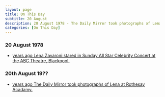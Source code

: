 ```yaml
---
layout: page
title: On This Day
subtitle: 20 August
description: 20 August 1978 - The Daily Mirror took photographs of Lena at Rothesay Acadamy, she only lasted one term as a group of pupils were nasty to her, doing things like spitting on her cutlery. She mentioned this in a magazine interview a few years later.
categories: [On This Day]
---
```


### 20 August 1978
* [<span id="age1"></span> years ago Lena Zavaroni stared in Sunday All Star Celebrity Concert at the ABC Theatre, Blackpool.](/theatre/1978/08/20/sunday-all-star-celebrity-concert.html)

### 20th August 19??
* [<span id="age2"></span> years ago The Daily Mirror took photographs of Lena at Rothesay Acadamy.]()

<!-- Script for calculating number of years ago -->
<script>
var dob = '19780820';
var year = Number(dob.substr(0, 4));
var month = Number(dob.substr(4, 2)) - 1;
var day = Number(dob.substr(6, 2));
var today = new Date();
var age1 = today.getFullYear() - year;
if (today.getMonth() < month || (today.getMonth() == month && today.getDate() < day)) {
age1--;
}
document.getElementById("age1").innerHTML=age1;
/*
var dob = '19860820';
var year = Number(dob.substr(0, 4));
var month = Number(dob.substr(4, 2)) - 1;
var day = Number(dob.substr(6, 2));
var today = new Date();
var age2 = today.getFullYear() - year;
if (today.getMonth() < month || (today.getMonth() == month && today.getDate() < day)) {
age2--;
}
document.getElementById("age2").innerHTML=age2;
*/
</script>

